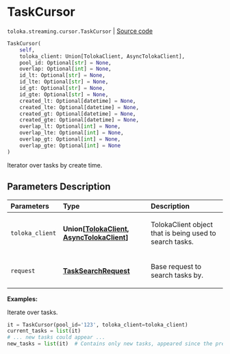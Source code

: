 # TaskCursor
`toloka.streaming.cursor.TaskCursor` | [Source code](https://github.com/Toloka/toloka-kit/blob/v1.1.1/src/streaming/cursor.py#L263)

```python
TaskCursor(
    self,
    toloka_client: Union[TolokaClient, AsyncTolokaClient],
    pool_id: Optional[str] = None,
    overlap: Optional[int] = None,
    id_lt: Optional[str] = None,
    id_lte: Optional[str] = None,
    id_gt: Optional[str] = None,
    id_gte: Optional[str] = None,
    created_lt: Optional[datetime] = None,
    created_lte: Optional[datetime] = None,
    created_gt: Optional[datetime] = None,
    created_gte: Optional[datetime] = None,
    overlap_lt: Optional[int] = None,
    overlap_lte: Optional[int] = None,
    overlap_gt: Optional[int] = None,
    overlap_gte: Optional[int] = None
)
```

Iterator over tasks by create time.

## Parameters Description

| Parameters | Type | Description |
| :----------| :----| :-----------|
`toloka_client`|**Union\[[TolokaClient](toloka.client.TolokaClient.md), [AsyncTolokaClient](toloka.async_client.client.AsyncTolokaClient.md)\]**|<p>TolokaClient object that is being used to search tasks.</p>
`request`|**[TaskSearchRequest](toloka.client.search_requests.TaskSearchRequest.md)**|<p>Base request to search tasks by.</p>

**Examples:**

Iterate over tasks.

```python
it = TaskCursor(pool_id='123', toloka_client=toloka_client)
current_tasks = list(it)
# ... new tasks could appear ...
new_tasks = list(it)  # Contains only new tasks, appeared since the previous call.
```
